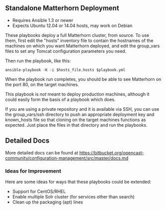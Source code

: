 ## Standalone Matterhorn Deployment

- Requires Ansible 1.3 or newer
- Expects Ubuntu 12.04 or 14.04 hosts, may work on Debian

These playbooks deploy a full Matterhorn cluster, from source.
To use them, first edit the "hosts" inventory file to contain the
hostnames of the machines on which you want Matterhorn deployed, and edit the 
group_vars files to set any Tomcat configuration parameters you need.

Then run the playbook, like this:

	ansible-playbook -K -i $hosts_file.hosts $playbook.yml

When the playbook run completes, you should be able to see Matterhorn on the 
port 80, on the target machines.

This playbook is *not* meant to deploy production machines, although it could
easily form the basis of a playbook which does.

If you are using a private repository and it is available via SSH, you can use the group_vars/ssh directory to push an appropriate deployment key and known\_hosts file so that cloning on the target machines functions as expected.  Just place the files in that directory and run the playbooks.

## Detailed Docs

More detailed docs can be found at https://bitbucket.org/opencast-community/configuration-management/src/master/docs.md

### Ideas for Improvement

Here are some ideas for ways that these playbooks could be extended:

- Support for CentOS/RHEL
- Enable multiple Solr cluster (for services other than search)
- Clean up the packaging (apt) lines
